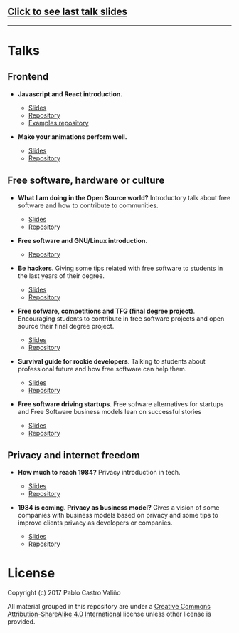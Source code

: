 
## [Click to see last talk slides](https://castrinho8.github.io/animations-performance/#/)

----------

# Talks

## Frontend
- **Javascript and React introduction.**
  - [Slides](https://castrinho8.github.io/intro_js_react/)
  - [Repository](https://github.com/castrinho8/intro_js_react)
  - [Examples repository](https://github.com/castrinho8/intro_js_react_example)

- **Make your animations perform well.**
  - [Slides](https://castrinho8.github.io/animations-performance/#/)
  - [Repository](https://github.com/castrinho8/animations-performance)

## Free software, hardware or culture
- **What I am doing in the Open Source world?** Introductory talk about free software and how to contribute to communities.
  - [Slides](https://castrinho8.github.io/open-community/#/)
  - [Repository](https://github.com/castrinho8/open-community)


- **Free software and GNU/Linux introduction**.
  - [Repository](https://github.com/castrinho8/gpul-intro-linux-slides)


- **Be hackers**. Giving some tips related with free software to students in the last years of their degree.
  - [Slides](https://castrinho8.github.io/be-hackers/index#/)
  - [Repository](https://github.com/castrinho8/be-hackers)


- **Free sofware, competitions and TFG (final degree project)**. Encouraging students to contribute in free software projects and open source their final degree project.
  - [Slides](https://castrinho8.github.io/free-software-competitions/#/)
  - [Repository](https://github.com/castrinho8/free-software-competitions)


- **Survival guide for rookie developers**. Talking to students about professional future and how free software can help them.
  - [Slides](https://castrinho8.github.io/free-sofware-and-jobs/public/index.html#/portada)
  - [Repository](https://github.com/castrinho8/free-sofware-and-jobs)


- **Free software driving startups**. Free sofware alternatives for startups and Free Software business models lean on successful stories
  - [Slides](https://castrinho8.github.io/akademy-startups-presentation/#/portada)
  - [Repository](https://github.com/castrinho8/akademy-startups-presentation)


## Privacy and internet freedom
- **How much to reach 1984?** Privacy introduction in tech.
  - [Slides](https://castrinho8.github.io/free-software-privacy/#/portada)
  - [Repository](https://github.com/castrinho8/free-software-privacy)

- **1984 is coming. Privacy as business model?** Gives a vision of some companies with business models based on privacy and some tips to improve clients privacy as developers or companies.
  - [Slides](https://castrinho8.github.io/privacy-business-models/index.html#/portada)
  - [Repository](https://github.com/castrinho8/privacy-business-models)

# License
Copyright (c) 2017 Pablo Castro Valiño

All material grouped in this repository are under a [Creative Commons Attribution-ShareAlike 4.0 International](https://creativecommons.org/licenses/by-sa/4.0/) license unless other license is provided.
